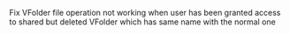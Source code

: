 Fix VFolder file operation not working when user has been granted access to shared but deleted VFolder which has same name with the normal one
